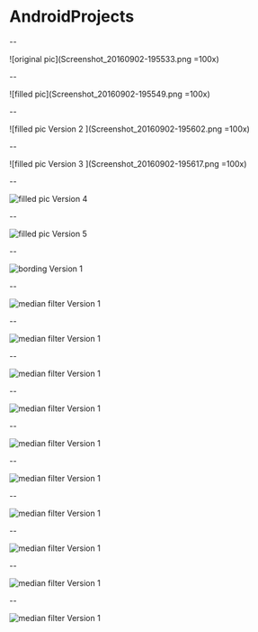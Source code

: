 # AndroidProjects

-- 

![original pic](Screenshot_20160902-195533.png =100x)


-- 

![filled pic](Screenshot_20160902-195549.png =100x)


-- 

![filled pic Version 2 ](Screenshot_20160902-195602.png =100x)

-- 

![filled pic Version 3 ](Screenshot_20160902-195617.png =100x)

-- 

![filled pic Version 4 ](Screenshot_20160902-195623.png)

-- 

![filled pic Version 5 ](Screenshot_20160902-195636.png)

-- 

![bording Version 1 ](Screenshot_20160902-195655.png)

-- 

![median filter Version 1 ](Screenshot_20160902-195726.png)

-- 

![median filter Version 1 ](LearnChineseCharacter/Screenshot_1485157751.png)

-- 

![median filter Version 1 ](LearnChineseCharacter/Screenshot_1485157757.png)

--

![median filter Version 1 ](LearnChineseCharacter/Screenshot_1485157770.png)

--

![median filter Version 1 ](LearnChineseCharacter/Screenshot_1485157787.png)

--

![median filter Version 1 ](LearnChineseCharacter/Screenshot_1485157812.png)

--

![median filter Version 1 ](LearnChineseCharacter/Screenshot_1485157818.png)

--

![median filter Version 1 ](LearnChineseCharacter/Screenshot_1485157832.png)

--

![median filter Version 1 ](LearnChineseCharacter/Screenshot_1485159370.png)

--

![median filter Version 1 ](LearnChineseCharacter/Screenshot_1485159507.png)



